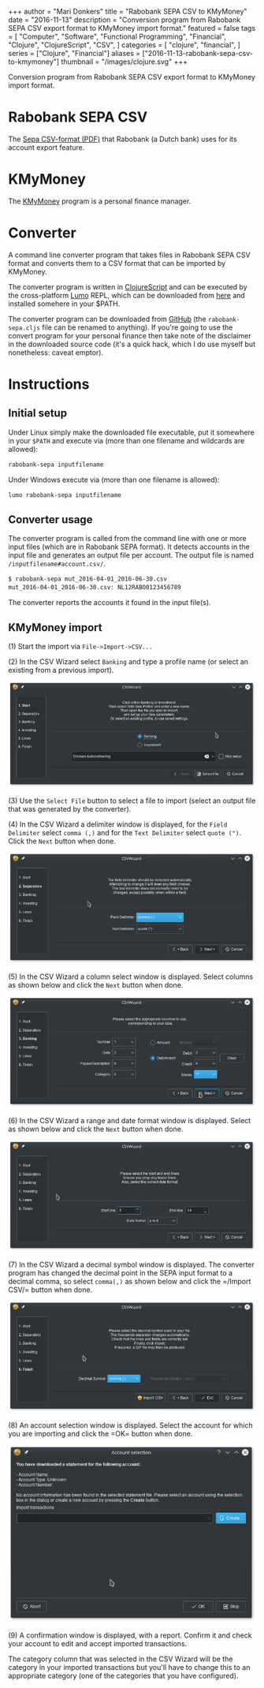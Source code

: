 +++
author = "Mari Donkers"
title = "Rabobank SEPA CSV to KMyMoney"
date = "2016-11-13"
description = "Conversion program from Rabobank SEPA CSV export format to KMyMoney import format."
featured = false
tags = [
    "Computer",
    "Software",
    "Functional Programming",
    "Financial",
    "Clojure",
    "ClojureScript",
    "CSV",
]
categories = [
    "clojure",
    "financial",
]
series = ["Clojure", "Financial"]
aliases = ["2016-11-13-rabobank-sepa-csv-to-kmymoney"]
thumbnail = "/images/clojure.svg"
+++

Conversion program from Rabobank SEPA CSV export format to KMyMoney import format.
<!--more-->

# Rabobank SEPA CSV

The [Sepa CSV-format (PDF)](https://www.rabobank.nl/images/formaatbeschrijving_csv_kommagescheiden_nieuw_29539176.pdf) that Rabobank (a Dutch bank) uses for its account export feature.

# KMyMoney

The [KMyMoney](https://kmymoney.org/) program is a personal finance manager.

# Converter

A command line converter program that takes files in Rabobank SEPA CSV format and converts them to a CSV format that can be imported by KMyMoney.

The converter program is written in [ClojureScript](http://clojurescript.org/) and can be executed by the cross-platform [Lumo](https://github.com/anmonteiro/lumo) REPL, which can be downloaded from [here](https://github.com/anmonteiro/lumo/releases/latest) and installed somehere in your \$PATH.

The converter program can be downloaded from [GitHub](https://github.com/maridonkers/RabobankSepa) (the `rabobank-sepa.cljs` file can be renamed to anything). If you're going to use the convert program for your personal finance then take note of the disclaimer in the downloaded source code (it's a quick hack, which I do use myself but nonetheless: caveat emptor).

# Instructions

## Initial setup

Under Linux simply make the downloaded file executable, put it somewhere in your `$PATH` and execute via (more than one filename and wildcards are allowed):

``` bash
rabobank-sepa inputfilename
```

Under Windows execute via (more than one filename is allowed):

``` bash
lumo rabobank-sepa inputfilename
```

## Converter usage

The converter program is called from the command line with one or more input files (which are in Rabobank SEPA format). It detects accounts in the input file and generates an output file per account. The output file is named `/inputfilename#account.csv/`.

``` bash
$ rabobank-sepa mut_2016-04-01_2016-06-30.csv
mut_2016-04-01_2016-06-30.csv: NL12RABO0123456789
```

The converter reports the accounts it found in the input file(s).

## KMyMoney import

\(1\) Start the import via `File->Import->CSV...`

\(2\) In the CSV Wizard select `Banking` and type a profile name (or select an existing from a previous import).

![](/images/CSVWizard.png)

\(3\) Use the `Select File` button to select a file to import (select an output file that was generated by the converter).

\(4\) In the CSV Wizard a delimiter window is displayed, for the `Field
Delimiter` select `comma (,)` and for the `Text Delimiter` select `quote (")`. Click the `Next` button when done.

![](/images/CSVWizard-field-delimiter.png)

\(5\) In the CSV Wizard a column select window is displayed. Select columns as shown below and click the `Next` button when done.

![](/images/CSVWizard-columns-1.png)

\(6\) In the CSV Wizard a range and date format window is displayed. Select as shown below and click the `Next` button when done.

![](/images/CSVWizard-date-format.png)

\(7\) In the CSV Wizard a decimal symbol window is displayed. The converter program has changed the decimal point in the SEPA input format to a decimal comma, so select `comma(,)` as shown below and click the =/Import CSV/= button when done.

![](/images/CSVWizard-decimal-symbol.png)

\(8\) An account selection window is displayed. Select the account for which you are importing and click the =OK= button when done.

![](/images/CSVWizard-account.png)

\(9\) A confirmation window is displayed, with a report. Confirm it and check your account to edit and accept imported transactions.

The category column that was selected in the CSV Wizard will be the category in your imported transactions but you'll have to change this to an appropriate category (one of the categories that you have configured).
